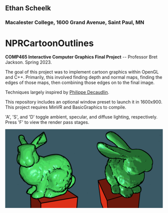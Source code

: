 ## Ethan Scheelk
### Macalester College, 1600 Grand Avenue, Saint Paul, MN
# NPRCartoonOutlines
**COMP465 Interactive Computer Graphics Final Project** -- Professor Bret Jackson. Spring 2023. 

The goal of this project was to implement cartoon graphics within OpenGL and C++. 
Primarily, this involved finding depth and normal maps, finding the edges of those maps, then combining those edges on to 
the final image. 

Techniques largely inspired by [Philippe Decaudlin](https://phildec.users.sourceforge.net/Research/Cartoon.php).

This repository includes an optional window preset to launch it in 1600x900. This project requires MinVR and BasicGraphics to compile. 

'A', 'S', and 'D' toggle ambient, specular, and diffuse lighting, respectively. Press 'F' to view the render pass stages. 

![](images/finalfinal.png)
